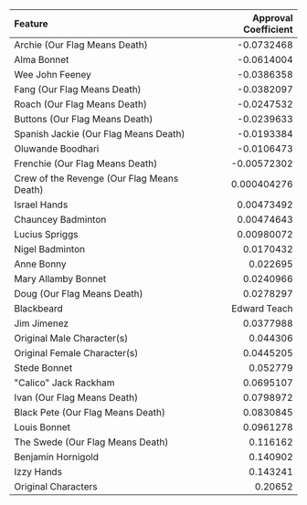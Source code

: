 | Feature                                    |   Approval Coefficient |
|:-------------------------------------------|-----------------------:|
| Archie (Our Flag Means Death)              |           -0.0732468   |
| Alma Bonnet                                |           -0.0614004   |
| Wee John Feeney                            |           -0.0386358   |
| Fang (Our Flag Means Death)                |           -0.0382097   |
| Roach (Our Flag Means Death)               |           -0.0247532   |
| Buttons (Our Flag Means Death)             |           -0.0239633   |
| Spanish Jackie (Our Flag Means Death)      |           -0.0193384   |
| Oluwande Boodhari                          |           -0.0106473   |
| Frenchie (Our Flag Means Death)            |           -0.00572302  |
| Crew of the Revenge (Our Flag Means Death) |            0.000404276 |
| Israel Hands                               |            0.00473492  |
| Chauncey Badminton                         |            0.00474643  |
| Lucius Spriggs                             |            0.00980072  |
| Nigel Badminton                            |            0.0170432   |
| Anne Bonny                                 |            0.022695    |
| Mary Allamby Bonnet                        |            0.0240966   |
| Doug (Our Flag Means Death)                |            0.0278297   |
| Blackbeard | Edward Teach                  |            0.0369119   |
| Jim Jimenez                                |            0.0377988   |
| Original Male Character(s)                 |            0.044306    |
| Original Female Character(s)               |            0.0445205   |
| Stede Bonnet                               |            0.052779    |
| "Calico" Jack Rackham                      |            0.0695107   |
| Ivan (Our Flag Means Death)                |            0.0798972   |
| Black Pete (Our Flag Means Death)          |            0.0830845   |
| Louis Bonnet                               |            0.0961278   |
| The Swede (Our Flag Means Death)           |            0.116162    |
| Benjamin Hornigold                         |            0.140902    |
| Izzy Hands                                 |            0.143241    |
| Original Characters                        |            0.20652     |